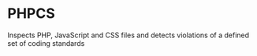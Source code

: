 # PHPCS
 Inspects PHP, JavaScript and CSS files and detects violations of a defined set of coding standards
